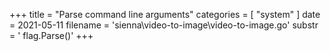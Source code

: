 +++
title = "Parse command line arguments"
categories = [ "system" ]
date = 2021-05-11
filename = 'sienna\video-to-image\video-to-image.go'
substr = ' flag.Parse()'
+++
